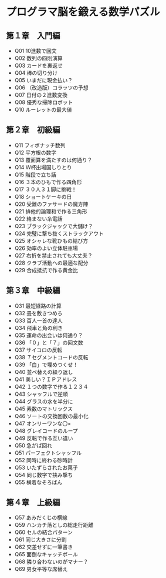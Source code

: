 # プログラマ脳を鍛える数学パズル

## 第１章　入門編
- Q01 10進数で回文
- Q02 数列の四則演算
- Q03 カードを裏返せ
- Q04 棒の切り分け
- Q05 いまだに現金払い？
- Q06 （改造版）コラッツの予想
- Q07 日付の２進数変換
- Q08 優秀な掃除ロボット
- Q10 ルーレットの最大値

## 第２章　初級編
- Q11 フィボナッチ数列
- Q12 平方根の数字
- Q13 覆面算を満たすのは何通り？
- Q14 Ｗ杯出場国しりとり
- Q15 階段で立ち話
- Q16 ３本のひもで作る四角形
- Q17 ３０人３１脚に挑戦！
- Q18 ショートケーキの日
- Q20 受難のファサードの魔方陣
- Q21 排他的論理和で作る三角形
- Q22 絡まない糸電話
- Q23 ブラックジャックで大儲け？
- Q24 完璧に撃ち抜くストラックアウト
- Q25 オシャレな靴ひもの結び方
- Q26 効率のよい立体駐車場
- Q27 右折を禁止されても大丈夫？
- Q28 クラブ活動への最適な配分
- Q29 合成抵抗で作る黄金比

## 第３章　中級編
- Q31 最短経路の計算
- Q32 畳を敷きつめろ
- Q33 百人一首の達人
- Q34 飛車と角の利き
- Q35 運命の出会いは何通り？
- Q36 「０」と「７」の回文数
- Q37 サイコロの反転
- Q38 ７セグメントコードの反転
- Q39 「白」で埋めつくせ！
- Q40 並べ替えの繰り返し
- Q41 美しい？ＩＰアドレス
- Q42 １つの数字で作る１２３４
- Q43 シャッフルで逆順
- Q44 グラスの水を半分に
- Q45 素数のマトリックス
- Q46 ソートの交換回数の最小化
- Q47 オンリーワンな〇×
- Q48 グレイコードのループ
- Q49 反転で作る互い違い
- Q50 急がば回れ
- Q51 パーフェクトシャッフル
- Q52 同時に終わる砂時計
- Q53 いたずらされたお菓子
- Q54 同じ数字で挟み撃ち
- Q55 横着なそろばん

## 第４章　上級編
- Q57 あみだくじの横線
- Q59 ハンカチ落としの総走行距離
- Q60 セルの結合パターン
- Q61 同じ大きさに分割
- Q62 交差せずに一筆書き
- Q65 面倒なキャッチボール
- Q68 隣り合わないのがマナー？
- Q69 男女平等な席替え